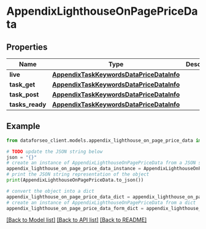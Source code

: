 # AppendixLighthouseOnPagePriceData


## Properties

Name | Type | Description | Notes
------------ | ------------- | ------------- | -------------
**live** | [**AppendixTaskKeywordsDataPriceDataInfo**](AppendixTaskKeywordsDataPriceDataInfo.md) |  | [optional] 
**task_get** | [**AppendixTaskKeywordsDataPriceDataInfo**](AppendixTaskKeywordsDataPriceDataInfo.md) |  | [optional] 
**task_post** | [**AppendixTaskKeywordsDataPriceDataInfo**](AppendixTaskKeywordsDataPriceDataInfo.md) |  | [optional] 
**tasks_ready** | [**AppendixTaskKeywordsDataPriceDataInfo**](AppendixTaskKeywordsDataPriceDataInfo.md) |  | [optional] 

## Example

```python
from dataforseo_client.models.appendix_lighthouse_on_page_price_data import AppendixLighthouseOnPagePriceData

# TODO update the JSON string below
json = "{}"
# create an instance of AppendixLighthouseOnPagePriceData from a JSON string
appendix_lighthouse_on_page_price_data_instance = AppendixLighthouseOnPagePriceData.from_json(json)
# print the JSON string representation of the object
print(AppendixLighthouseOnPagePriceData.to_json())

# convert the object into a dict
appendix_lighthouse_on_page_price_data_dict = appendix_lighthouse_on_page_price_data_instance.to_dict()
# create an instance of AppendixLighthouseOnPagePriceData from a dict
appendix_lighthouse_on_page_price_data_form_dict = appendix_lighthouse_on_page_price_data.from_dict(appendix_lighthouse_on_page_price_data_dict)
```
[[Back to Model list]](../README.md#documentation-for-models) [[Back to API list]](../README.md#documentation-for-api-endpoints) [[Back to README]](../README.md)


